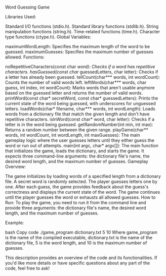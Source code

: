 Word Guessing Game

Libraries Used:

Standard I/O functions (stdio.h).
Standard library functions (stdlib.h).
String manipulation functions (string.h).
Time-related functions (time.h).
Character type functions (ctype.h).
Global Variables:

maximumWordLength: Specifies the maximum length of the word to be guessed.
maximumGuesses: Specifies the maximum number of guesses allowed.
Functions:

noRepetitiveCharacters(const char *word): Checks if a word has repetitive characters.
hasGuessed(const char* guessedLetters, char letter): Checks if a letter has already been guessed.
tellCount(char*** words, int wordCount): Counts the number of valid words left.
leftWords(char*** words, char guess, int index, int wordCount): Marks words that aren't usable anymore based on the guessed letter and returns the number of valid words.
printWord(const char* secretWord, const char* guessedLetters): Prints the current state of the word being guessed, with underscores for unguessed letters.
loadWords(char* filename, char*** words, int wordLength): Loads words from a dictionary file that match the given length and don't have repetitive characters.
isInWord(const char* word, char letter): Checks if a letter is in the word being guessed.
getRandomNumber(int min, int max): Returns a random number between the given range.
playGame(char** words, int wordCount, int wordLength, int maxGuesses): The main gameplay logic where the user guesses letters until they either guess the word or run out of attempts.
main(int argc, char* argv[]): The main function that initializes the game, loads the dictionary, and starts the game. It expects three command-line arguments: the dictionary file's name, the desired word length, and the maximum number of guesses.
Gameplay Overview:

The game initializes by loading words of a specified length from a dictionary file.
A secret word is randomly selected.
The player guesses letters one by one.
After each guess, the game provides feedback about the guess's correctness and displays the current state of the word.
The game continues until the player guesses the word or exhausts all allowed guesses.
How to Run:
To play the game, you need to run it from the command line and provide three arguments: the dictionary file's name, the desired word length, and the maximum number of guesses.

Example:

bash
Copy code
./game_program dictionary.txt 5 10
Where game_program is the name of the compiled executable, dictionary.txt is the name of the dictionary file, 5 is the word length, and 10 is the maximum number of guesses.

This description provides an overview of the code and its functionalities. If you'd like more details or have specific questions about any part of the code, feel free to ask!
